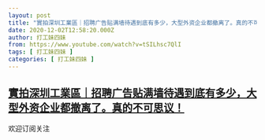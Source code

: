 ```yaml
---
layout: post
title: "實拍深圳工業區｜招聘广告贴满墙待遇到底有多少，大型外资企业都撤离了。真的不可思议！"
date: 2020-12-02T12:58:20.000Z
author: 打工妹四妹
from: https://www.youtube.com/watch?v=tSILhsc7QlI
tags: [ 打工妹四妹 ]
categories: [ 打工妹四妹 ]
---
```

<!--1606913900000-->
[實拍深圳工業區｜招聘广告贴满墙待遇到底有多少，大型外资企业都撤离了。真的不可思议！](https://www.youtube.com/watch?v=tSILhsc7QlI)
------

<div>
欢迎订阅关注
</div>
